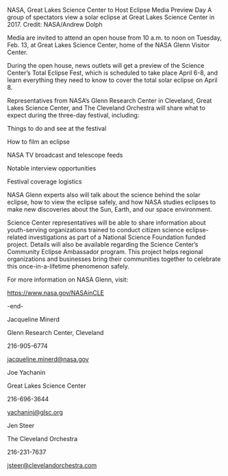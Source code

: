 NASA, Great Lakes Science Center to Host Eclipse Media Preview Day 
 A group of spectators view a solar eclipse at Great Lakes Science Center in 2017. Credit: NASA/Andrew Dolph

Media are invited to attend an open house from 10 a.m. to noon on Tuesday, Feb. 13, at Great Lakes Science Center, home of the NASA Glenn Visitor Center.

During the open house, news outlets will get a preview of the Science Center’s Total Eclipse Fest, which is scheduled to take place April 6-8, and learn everything they need to know to cover the total solar eclipse on April 8.

Representatives from NASA’s Glenn Research Center in Cleveland, Great Lakes Science Center, and The Cleveland Orchestra will share what to expect during the three-day festival, including:

Things to do and see at the festival

How to film an eclipse

NASA TV broadcast and telescope feeds

Notable interview opportunities

Festival coverage logistics

NASA Glenn experts also will talk about the science behind the solar eclipse, how to view the eclipse safely, and how NASA studies eclipses to make new discoveries about the Sun, Earth, and our space environment.

Science Center representatives will be able to share information about youth-serving organizations trained to conduct citizen science eclipse-related investigations as part of a National Science Foundation funded project. Details will also be available regarding the Science Center’s Community Eclipse Ambassador program. This project helps regional organizations and businesses bring their communities together to celebrate this once-in-a-lifetime phenomenon safely.

For more information on NASA Glenn, visit:

https://www.nasa.gov/NASAinCLE

-end-

Jacqueline Minerd

Glenn Research Center, Cleveland

216-905-6774

jacqueline.minerd@nasa.gov

Joe Yachanin

Great Lakes Science Center

216-696-3644

yachaninj@glsc.org

Jen Steer

The Cleveland Orchestra

216-231-7637

jsteer@clevelandorchestra.com